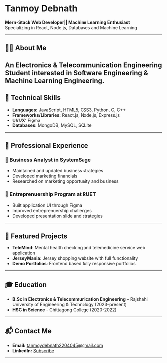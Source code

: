 # Tanmoy Debnath

**Mern-Stack Web Developer|| Machine Learning Enthusiast**  
Specializing in React, Node.js, Databases and Machine Learning

---

## 👨‍💻 About Me

An Electronics & Telecommunication Engineering Student interested in Software Engineering & Machine Learning Engineering. 
---

## 💼 Technical Skills

- **Languages:** JavaScript, HTML5, CSS3, Python, C, C++
- **Frameworks/Libraries:** React.js, Node.js, Express.js
- **UI/UX:** Figma
- **Databases:** MongoDB, MySQL, SQLite

---

## 🏢 Professional Experience

### 🔹 Business Analyst in SystemSage
- Maintained and updated business strategies
- Developed marketing financials
- Researched on marketing opportunity and business

### 🔹 Entreprenuership Program at RUET
- Built application UI through Figma
- Improved entreprenuership challenges
- Developed presentation slide and strategies

---

## 🚀 Featured Projects

- **TeleMind**: Mental health checking and telemedicine service web application
- **JerseyMania**: Jersey shopping website with full functionality
- **Demo Portfolios**: Frontend based fully responsive portfolios 

---

## 🎓 Education

- **B.Sc in Electronics & Telecommunication Engineering** – Rajshahi University of Engineering & Technology (2023–present)
- **HSC in Science** - Chittagong College (2020-2022)

---

## 📬 Contact Me

- **Email:** tanmoydebnath2204045@gmail.com
- **LinkedIn:** [Subscribe]([https://linkedin.com](https://www.linkedin.com/in/tanmoy-debnath-0b0930322/))

---

